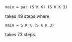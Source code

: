 ```
main = par (S K K) (S K K 3)
```

takes 49 steps where

```
main = S K K (S K K 3)
```

takes 73 steps.

